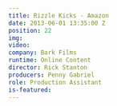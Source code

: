 ```yaml
---
title: Rizzle Kicks - Amazon
date: 2013-06-01 13:35:00 Z
position: 22
img: 
video: 
company: Bark Films
runtime: Online Content
director: Rick Stanton
producers: Penny Gabriel
role: Production Assistant
is-featured: 
---
```


